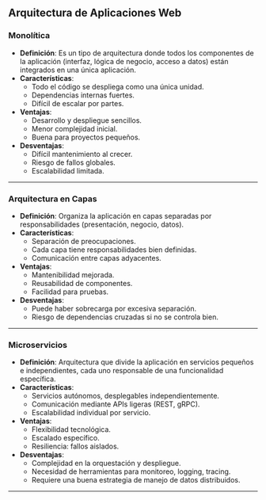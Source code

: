 ## Arquitectura de Aplicaciones Web

### Monolítica

- **Definición**: Es un tipo de arquitectura donde todos los componentes de la aplicación (interfaz, lógica de negocio, acceso a datos) están integrados en una única aplicación.
- **Características**:
  - Todo el código se despliega como una única unidad.
  - Dependencias internas fuertes.
  - Difícil de escalar por partes.
- **Ventajas**:
  - Desarrollo y despliegue sencillos.
  - Menor complejidad inicial.
  - Buena para proyectos pequeños.
- **Desventajas**:
  - Difícil mantenimiento al crecer.
  - Riesgo de fallos globales.
  - Escalabilidad limitada.

---

### Arquitectura en Capas

- **Definición**: Organiza la aplicación en capas separadas por responsabilidades (presentación, negocio, datos).
- **Características**:
  - Separación de preocupaciones.
  - Cada capa tiene responsabilidades bien definidas.
  - Comunicación entre capas adyacentes.
- **Ventajas**:
  - Mantenibilidad mejorada.
  - Reusabilidad de componentes.
  - Facilidad para pruebas.
- **Desventajas**:
  - Puede haber sobrecarga por excesiva separación.
  - Riesgo de dependencias cruzadas si no se controla bien.

---

### Microservicios

- **Definición**: Arquitectura que divide la aplicación en servicios pequeños e independientes, cada uno responsable de una funcionalidad específica.
- **Características**:
  - Servicios autónomos, desplegables independientemente.
  - Comunicación mediante APIs ligeras (REST, gRPC).
  - Escalabilidad individual por servicio.
- **Ventajas**:
  - Flexibilidad tecnológica.
  - Escalado específico.
  - Resiliencia: fallos aislados.
- **Desventajas**:
  - Complejidad en la orquestación y despliegue.
  - Necesidad de herramientas para monitoreo, logging, tracing.
  - Requiere una buena estrategia de manejo de datos distribuidos.

---
